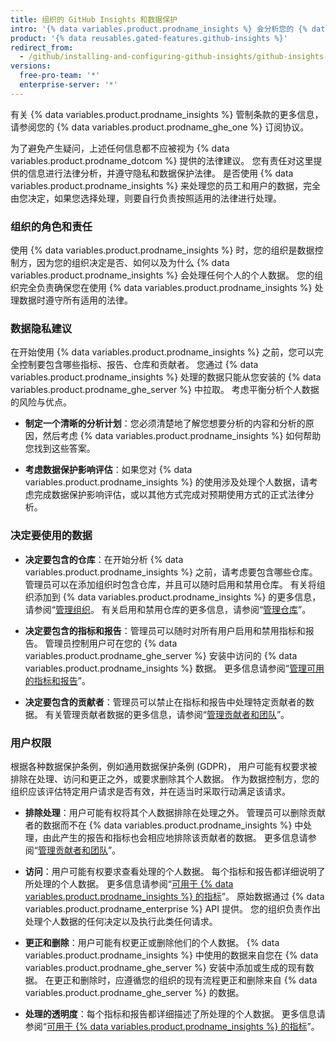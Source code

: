 ```yaml
---
title: 组织的 GitHub Insights 和数据保护
intro: '{% data variables.product.prodname_insights %} 会分析您的 {% data variables.product.prodname_ghe_server %} 数据。 这些数据可能包括贵组织中有权了解如何使用个人数据之人的个人数据。'
product: '{% data reusables.gated-features.github-insights %}'
redirect_from:
  - /github/installing-and-configuring-github-insights/github-insights-and-data-protection-for-your-organization
versions:
  free-pro-team: '*'
  enterprise-server: '*'
---
```


有关 {% data variables.product.prodname_insights %} 管制条款的更多信息，请参阅您的 {% data variables.product.prodname_ghe_one %} 订阅协议。

为了避免产生疑问，上述任何信息都不应被视为 {% data variables.product.prodname_dotcom %} 提供的法律建议。 您有责任对这里提供的信息进行法律分析，并遵守隐私和数据保护法律。 是否使用 {% data variables.product.prodname_insights %} 来处理您的员工和用户的数据，完全由您决定，如果您选择处理，则要自行负责按照适用的法律进行处理。

### 组织的角色和责任

使用 {% data variables.product.prodname_insights %} 时，您的组织是数据控制方，因为您的组织决定是否、如何以及为什么 {% data variables.product.prodname_insights %} 会处理任何个人的个人数据。 您的组织完全负责确保您在使用 {% data variables.product.prodname_insights %} 处理数据时遵守所有适用的法律。

### 数据隐私建议

在开始使用 {% data variables.product.prodname_insights %} 之前，您可以完全控制要包含哪些指标、报告、仓库和贡献者。 您通过 {% data variables.product.prodname_insights %} 处理的数据只能从您安装的 {% data variables.product.prodname_ghe_server %} 中拉取。 考虑平衡分析个人数据的风险与优点。

- **制定一个清晰的分析计划**：您必须清楚地了解您想要分析的内容和分析的原因，然后考虑 {% data variables.product.prodname_insights %} 如何帮助您找到这些答案。

- **考虑数据保护影响评估**：如果您对 {% data variables.product.prodname_insights %} 的使用涉及处理个人数据，请考虑完成数据保护影响评估，或以其他方式完成对预期使用方式的正式法律分析。

### 决定要使用的数据

- **决定要包含的仓库**：在开始分析 {% data variables.product.prodname_insights %} 之前，请考虑要包含哪些仓库。 管理员可以在添加组织时包含仓库，并且可以随时启用和禁用仓库。 有关将组织添加到 {% data variables.product.prodname_insights %} 的更多信息，请参阅“[管理组织](/insights/installing-and-configuring-github-insights/managing-organizations)。 有关启用和禁用仓库的更多信息，请参阅“[管理仓库](/insights/installing-and-configuring-github-insights/managing-repositories)”。

- **决定要包含的指标和报告**：管理员可以随时对所有用户启用和禁用指标和报告。 管理员控制用户可在您的 {% data variables.product.prodname_ghe_server %} 安装中访问的 {% data variables.product.prodname_insights %} 数据。 更多信息请参阅“[管理可用的指标和报告](/insights/installing-and-configuring-github-insights/managing-available-metrics-and-reports)”。

- **决定要包含的贡献者**：管理员可以禁止在指标和报告中处理特定贡献者的数据。 有关管理贡献者数据的更多信息，请参阅“[管理贡献者和团队](/insights/installing-and-configuring-github-insights/managing-contributors-and-teams)”。

### 用户权限

根据各种数据保护条例，例如通用数据保护条例 (GDPR)， 用户可能有权要求被排除在处理、访问和更正之外，或要求删除其个人数据。 作为数据控制方，您的组织应该评估特定用户请求是否有效，并在适当时采取行动满足该请求。

- **排除处理**：用户可能有权将其个人数据排除在处理之外。 管理员可以删除贡献者的数据而不在 {% data variables.product.prodname_insights %} 中处理，由此产生的报告和指标也会相应地排除该贡献者的数据。 更多信息请参阅“[管理贡献者和团队](/insights/installing-and-configuring-github-insights/managing-contributors-and-teams)”。

- **访问**：用户可能有权要求查看处理的个人数据。 每个指标和报告都详细说明了所处理的个人数据。 更多信息请参阅“[可用于 {% data variables.product.prodname_insights %} 的指标](/insights/exploring-your-usage-of-github-enterprise/metrics-available-with-github-insights)”。 原始数据通过 {% data variables.product.prodname_enterprise %} API 提供。 您的组织负责作出处理个人数据的任何决定以及执行此类任何请求。

- **更正和删除**：用户可能有权更正或删除他们的个人数据。 {% data variables.product.prodname_insights %} 中使用的数据来自您在 {% data variables.product.prodname_ghe_server %} 安装中添加或生成的现有数据。 在更正和删除时，应遵循您的组织的现有流程更正和删除来自 {% data variables.product.prodname_ghe_server %} 的数据。

- **处理的透明度**：每个指标和报告都详细描述了所处理的个人数据。 更多信息请参阅“[可用于 {% data variables.product.prodname_insights %} 的指标](/insights/exploring-your-usage-of-github-enterprise/metrics-available-with-github-insights)”。

